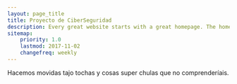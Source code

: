 ```yaml
---
layout: page_title
title: Proyecto de CiberSeguridad
description: Every great website starts with a great homepage. The homepage tells your viewers what your site is all about and gives your viewers a place to come back to.
sitemap:
    priority: 1.0
    lastmod: 2017-11-02
    changefreq: weekly
---
```

Hacemos movidas tajo tochas y cosas super chulas que no comprenderíais.